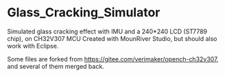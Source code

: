 # Glass_Cracking_Simulator
Simulated glass cracking effect with IMU and a 240*240 LCD (ST7789 chip), on CH32V307 MCU
Created with MounRiver Studio, but should also work with Eclipse.

Some files are forked from https://gitee.com/verimaker/opench-ch32v307, and several of them merged back.
